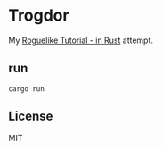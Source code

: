 # Trogdor

My [Roguelike Tutorial - in Rust](http://bfnightly.bracketproductions.com/rustbook/chapter_0.html) attempt.

## run

```
cargo run
```

## License

MIT


